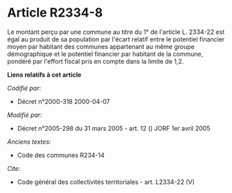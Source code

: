 # Article R2334-8

Le montant perçu par une commune au titre du 1° de l'article L. 2334-22 est égal au produit de sa population par l'écart
relatif entre le potentiel financier moyen par habitant des communes appartenant au même groupe démographique et le potentiel
financier par habitant de la commune, pondéré par l'effort fiscal pris en compte dans la limite de 1,2.

**Liens relatifs à cet article**

_Codifié par_:

  - Décret n°2000-318 2000-04-07

_Modifié par_:

  - Décret n°2005-298 du 31 mars 2005 - art. 12 () JORF 1er avril 2005

_Anciens textes_:

  - Code des communes R234-14

_Cite_:

  - Code général des collectivités territoriales - art. L2334-22 (V)
